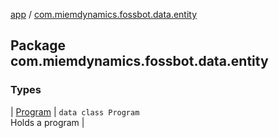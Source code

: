 [app](../index.md) / [com.miemdynamics.fossbot.data.entity](./index.md)

## Package com.miemdynamics.fossbot.data.entity

### Types

| [Program](-program/index.md) | `data class Program`<br>Holds a program |

